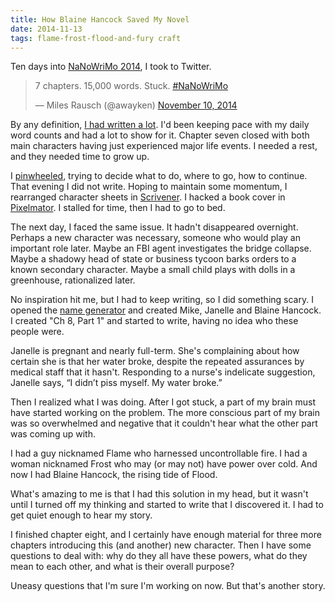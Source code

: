 ```yaml
---
title: How Blaine Hancock Saved My Novel
date: 2014-11-13
tags: flame-frost-flood-and-fury craft
---
```

Ten days into <a title="NaNoWriMo 2014" href="http://www.milesrausch.com/2014/11/03/nanowrimo-2014/">NaNoWriMo 2014</a>, I took to Twitter.

<!--more-->

<blockquote class="twitter-tweet" lang="en"><p lang="en" dir="ltr">7 chapters. 15,000 words. Stuck.&#10;&#10;<a href="https://twitter.com/hashtag/NaNoWriMo?src=hash">#NaNoWriMo</a></p>&mdash; Miles Rausch (@awayken) <a href="https://twitter.com/awayken/status/531907642541629440">November 10, 2014</a></blockquote>
<script async src="//platform.twitter.com/widgets.js" charset="utf-8"></script>

By any definition, <a title="NaNoWriMo Stats for Miles Rausch" href="http://nanowrimo.org/participants/awayken/novels/flame-frost-flood-and-fury/stats" target="_blank" rel="noopener">I had written a lot</a>. I'd been keeping pace with my daily word counts and had a lot to show for it. Chapter seven closed with both main characters having just experienced major life events. I needed a rest, and they needed time to grow up.

I <a title="Spinning pinwheel" href="http://en.wikipedia.org/wiki/Spinning_pinwheel" target="_blank" rel="noopener">pinwheeled</a>, trying to decide what to do, where to go, how to continue. That evening I did not write. Hoping to maintain some momentum, I rearranged character sheets in <a href="http://www.literatureandlatte.com/scrivener.php" target="_blank" rel="noopener">Scrivener</a>. I hacked a book cover in <a href="http://www.pixelmator.com/" target="_blank" rel="noopener">Pixelmator</a>. I stalled for time, then I had to go to bed.

The next day, I faced the same issue. It hadn't disappeared overnight. Perhaps a new character was necessary, someone who would play an important role later. Maybe an FBI agent investigates the bridge collapse. Maybe a shadowy head of state or business tycoon barks orders to a known secondary character. Maybe a small child plays with dolls in a greenhouse, rationalized later.

No inspiration hit me, but I had to keep writing, so I did something scary. I opened the <a href="https://www.literatureandlatte.com/video.php#video-namegen" target="_blank" rel="noopener">name generator</a> and created Mike, Janelle and Blaine Hancock. I created "Ch 8, Part 1" and started to write, having no idea who these people were.

Janelle is pregnant and nearly full-term. She's complaining about how certain she is that her water broke, despite the repeated assurances by medical staff that it hasn't. Responding to a nurse's indelicate suggestion, Janelle says, “I didn’t piss myself. My water broke.”

Then I realized what I was doing. After I got stuck, a part of my brain must have started working on the problem. The more conscious part of my brain was so overwhelmed and negative that it couldn't hear what the other part was coming up with.

I had a guy nicknamed Flame who harnessed uncontrollable fire. I had a woman nicknamed Frost who may (or may not) have power over cold. And now I had Blaine Hancock, the rising tide of Flood.

What's amazing to me is that I had this solution in my head, but it wasn't until I turned off my thinking and started to write that I discovered it. I had to get quiet enough to hear my story.

I finished chapter eight, and I certainly have enough material for three more chapters introducing this (and another) new character. Then I have some questions to deal with: why do they all have these powers, what do they mean to each other, and what is their overall purpose?

Uneasy questions that I'm sure I'm working on now. But that's another story.
